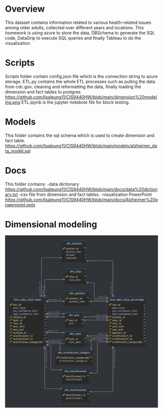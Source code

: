 # Overview
This dataset contains information related to various health-related issues among older adults, collected over different years and locations. This homework is using azure to store the data, DBSchema to generate the SQL code, DataGrip to execute SQL queries and finally Tableau to do the visualization. 

# Scripts
Scripts folder contain config.json file which is the connection string to azure storage.
ETL.py contains the whole ETL processes such as pulling the data from cdc.gov, cleaning and reformatting the data, finally loading the dimension and fact tables to postgres. 
https://github.com/lisaleung11/CIS9440HW/blob/main/dimension%20modeling.png
ETL.ipynb is the jupyter notebote file for block testing.

# Models
This folder contains the sql schema which is used to create dimension and fact table.
https://github.com/lisaleung11/CIS9440HW/blob/main/models/alzheimer_data_model.sql

# Docs
This folder contains:
-data dictionary 
https://github.com/lisaleung11/CIS9440HW/blob/main/docs/data%20dictionary.txt
-csv file from dimension and fact tables.
-visualization PowerPoint 
https://github.com/lisaleung11/CIS9440HW/blob/main/docs/Alzheimer%20powerpoint.pptx

# Dimensional modeling
![image](https://github.com/lisaleung11/CIS9440HW/blob/main/dimension%20modeling.png)
